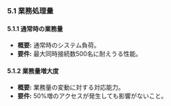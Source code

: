 ### 5.1 業務処理量
#### 5.1.1 通常時の業務量
- **概要:** 通常時のシステム負荷。
- **要件:** 最大同時接続数500名に耐えうる性能。

#### 5.1.2 業務量増大度
- **概要:** 業務量の変動に対する対応能力。
- **要件:** 50%増のアクセスが発生しても影響がないこと。

